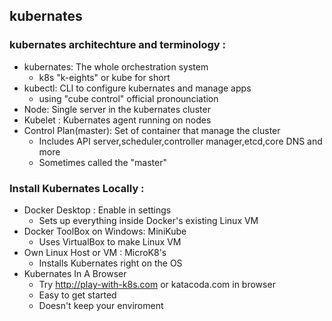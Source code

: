 ## kubernates

### kubernates architechture and terminology :

- kubernates: The whole orchestration system
  - k8s "k-eights" or kube for short
- kubectl: CLI to configure kubernates and manage apps
  - using "cube control" official pronounciation
- Node: Single server in the kubernates cluster
- Kubelet : Kubernates agent running on nodes
- Control Plan(master): Set of container that manage the cluster
  - Includes API server,scheduler,controller manager,etcd,core DNS and more
  - Sometimes called the "master"
### Install Kubernates Locally :
- Docker Desktop : Enable in settings
  - Sets up everything inside Docker's existing Linux VM
- Docker ToolBox on Windows: MiniKube
  - Uses VirtualBox to make Linux VM
- Own Linux Host or VM : MicroK8's
  - Installs Kubernates right on the OS
- Kubernates In A Browser
  - Try http://play-with-k8s.com or katacoda.com in browser
  - Easy to get started
  - Doesn't keep your enviroment
 
